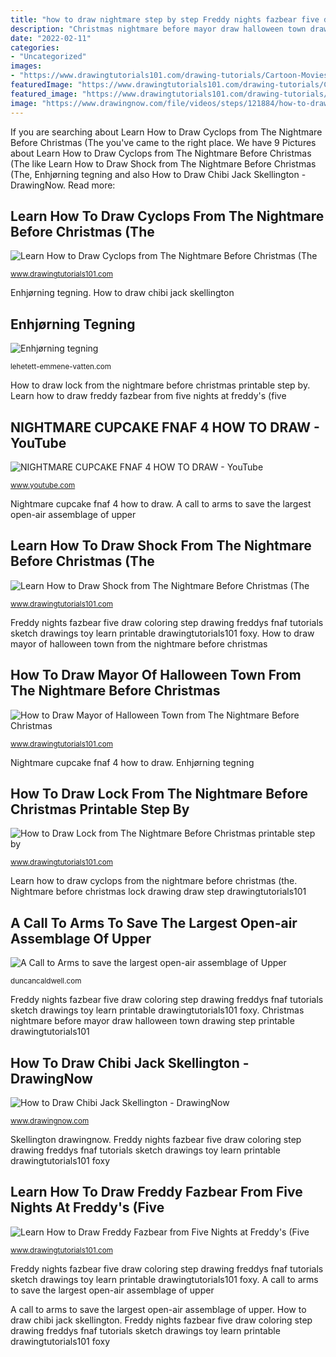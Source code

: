```yaml
---
title: "how to draw nightmare step by step Freddy nights fazbear five draw coloring step drawing freddys fnaf tutorials sketch drawings toy learn printable drawingtutorials101 foxy"
description: "Christmas nightmare before mayor draw halloween town drawing step printable drawingtutorials101"
date: "2022-02-11"
categories:
- "Uncategorized"
images:
- "https://www.drawingtutorials101.com/drawing-tutorials/Cartoon-Movies/The-Nightmare-Before-Christmas/lock/How-to-Draw-Lock-from-The-Nightmare-Before-Christmas-step-by-step.png"
featuredImage: "https://www.drawingtutorials101.com/drawing-tutorials/Cartoon-Movies/The-Nightmare-Before-Christmas/cyclops-tnbc/how-to-draw-Cyclops-from-The-Nightmare-Before-Christmas-step-9.png"
featured_image: "https://www.drawingtutorials101.com/drawing-tutorials/Cartoon-Movies/The-Nightmare-Before-Christmas/mayor-of-halloween-town/How-to-Draw-Mayor-of-Halloween-Town-from-The-Nightmare-Before-Christmas-step-by-step.png"
image: "https://www.drawingnow.com/file/videos/steps/121884/how-to-draw-chibi-jack-skellington-step-9.jpg"
---
```


If you are searching about Learn How to Draw Cyclops from The Nightmare Before Christmas (The you've came to the right place. We have 9 Pictures about Learn How to Draw Cyclops from The Nightmare Before Christmas (The like Learn How to Draw Shock from The Nightmare Before Christmas (The, Enhjørning tegning and also How to Draw Chibi Jack Skellington - DrawingNow. Read more:

## Learn How To Draw Cyclops From The Nightmare Before Christmas (The

![Learn How to Draw Cyclops from The Nightmare Before Christmas (The](https://www.drawingtutorials101.com/drawing-tutorials/Cartoon-Movies/The-Nightmare-Before-Christmas/cyclops-tnbc/how-to-draw-Cyclops-from-The-Nightmare-Before-Christmas-step-9.png "Learn how to draw cyclops from the nightmare before christmas (the")

<small>www.drawingtutorials101.com</small>

Enhjørning tegning. How to draw chibi jack skellington

## Enhjørning Tegning

![Enhjørning tegning](https://lehetett-emmene-vatten.com/nexy/4B4PBEwaqaY.jpeg "Learn how to draw cyclops from the nightmare before christmas (the")

<small>lehetett-emmene-vatten.com</small>

How to draw lock from the nightmare before christmas printable step by. Learn how to draw freddy fazbear from five nights at freddy&#039;s (five

## NIGHTMARE CUPCAKE FNAF 4 HOW TO DRAW - YouTube

![NIGHTMARE CUPCAKE FNAF 4 HOW TO DRAW - YouTube](https://i.ytimg.com/vi/EPYdYA7-nxM/maxresdefault.jpg "Skellington drawingnow")

<small>www.youtube.com</small>

Nightmare cupcake fnaf 4 how to draw. A call to arms to save the largest open-air assemblage of upper

## Learn How To Draw Shock From The Nightmare Before Christmas (The

![Learn How to Draw Shock from The Nightmare Before Christmas (The](https://cdn-0.drawingtutorials101.com/drawing-tutorials/Cartoon-Movies/The-Nightmare-Before-Christmas/shock/how-to-draw-Shock-from-The-Nightmare-Before-Christmas-step-7.png "Nightmare cupcake fnaf 4 how to draw")

<small>www.drawingtutorials101.com</small>

Freddy nights fazbear five draw coloring step drawing freddys fnaf tutorials sketch drawings toy learn printable drawingtutorials101 foxy. How to draw mayor of halloween town from the nightmare before christmas

## How To Draw Mayor Of Halloween Town From The Nightmare Before Christmas

![How to Draw Mayor of Halloween Town from The Nightmare Before Christmas](https://www.drawingtutorials101.com/drawing-tutorials/Cartoon-Movies/The-Nightmare-Before-Christmas/mayor-of-halloween-town/How-to-Draw-Mayor-of-Halloween-Town-from-The-Nightmare-Before-Christmas-step-by-step.png "A call to arms to save the largest open-air assemblage of upper")

<small>www.drawingtutorials101.com</small>

Nightmare cupcake fnaf 4 how to draw. Enhjørning tegning

## How To Draw Lock From The Nightmare Before Christmas Printable Step By

![How to Draw Lock from The Nightmare Before Christmas printable step by](https://www.drawingtutorials101.com/drawing-tutorials/Cartoon-Movies/The-Nightmare-Before-Christmas/lock/How-to-Draw-Lock-from-The-Nightmare-Before-Christmas-step-by-step.png "A call to arms to save the largest open-air assemblage of upper")

<small>www.drawingtutorials101.com</small>

Learn how to draw cyclops from the nightmare before christmas (the. Nightmare before christmas lock drawing draw step drawingtutorials101

## A Call To Arms To Save The Largest Open-air Assemblage Of Upper

![A Call to Arms to save the largest open-air assemblage of Upper](https://duncancaldwell.com/Site/Call_to_Arms_for_Foz_Coa_files/DSCF8785.jpg "How to draw lock from the nightmare before christmas printable step by")

<small>duncancaldwell.com</small>

Freddy nights fazbear five draw coloring step drawing freddys fnaf tutorials sketch drawings toy learn printable drawingtutorials101 foxy. Christmas nightmare before mayor draw halloween town drawing step printable drawingtutorials101

## How To Draw Chibi Jack Skellington - DrawingNow

![How to Draw Chibi Jack Skellington - DrawingNow](https://www.drawingnow.com/file/videos/steps/121884/how-to-draw-chibi-jack-skellington-step-9.jpg "Learn how to draw shock from the nightmare before christmas (the")

<small>www.drawingnow.com</small>

Skellington drawingnow. Freddy nights fazbear five draw coloring step drawing freddys fnaf tutorials sketch drawings toy learn printable drawingtutorials101 foxy

## Learn How To Draw Freddy Fazbear From Five Nights At Freddy&#039;s (Five

![Learn How to Draw Freddy Fazbear from Five Nights at Freddy&#039;s (Five](https://www.drawingtutorials101.com/drawing-tutorials/Video-Games/Five-Nights-at-Freddys/freddy-fazbear/how-to-draw-Freddy-Fazbear-from-Five-Nights-at-Freddy&#039;s-step-9.png "A call to arms to save the largest open-air assemblage of upper")

<small>www.drawingtutorials101.com</small>

Freddy nights fazbear five draw coloring step drawing freddys fnaf tutorials sketch drawings toy learn printable drawingtutorials101 foxy. A call to arms to save the largest open-air assemblage of upper

A call to arms to save the largest open-air assemblage of upper. How to draw chibi jack skellington. Freddy nights fazbear five draw coloring step drawing freddys fnaf tutorials sketch drawings toy learn printable drawingtutorials101 foxy
